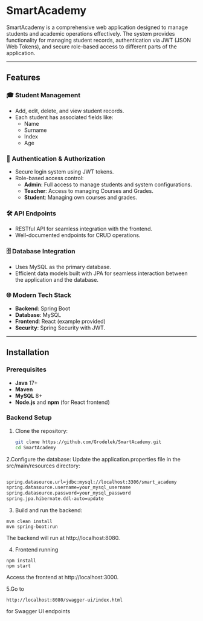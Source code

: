 # SmartAcademy

SmartAcademy is a comprehensive web application designed to manage students and academic operations effectively. The system provides functionality for managing student records, authentication via JWT (JSON Web Tokens), and secure role-based access to different parts of the application.

---

## Features

### 🎓 Student Management
- Add, edit, delete, and view student records.
- Each student has associated fields like:
  - Name
  - Surname
  - Index
  - Age

### 🔐 Authentication & Authorization
- Secure login system using JWT tokens.
- Role-based access control:
  - **Admin**: Full access to manage students and system configurations.
  - **Teacher**: Access to managing Courses and Grades.
  - **Student**: Managing own courses and grades. 

### 🛠️ API Endpoints
- RESTful API for seamless integration with the frontend.
- Well-documented endpoints for CRUD operations.

### 🗄️ Database Integration
- Uses MySQL as the primary database.
- Efficient data models built with JPA for seamless interaction between the application and the database.

### 🌐 Modern Tech Stack
- **Backend**: Spring Boot
- **Database**: MySQL
- **Frontend**: React (example provided)
- **Security**: Spring Security with JWT.

---

## Installation

### Prerequisites
- **Java** 17+
- **Maven**
- **MySQL** 8+
- **Node.js** and **npm** (for React frontend)

### Backend Setup
1. Clone the repository:
   ```bash
   git clone https://github.com/Grodelek/SmartAcademy.git
   cd SmartAcademy

2.Configure the database: Update the application.properties file in the src/main/resources directory:
   ```bash

spring.datasource.url=jdbc:mysql://localhost:3306/smart_academy
spring.datasource.username=your_mysql_username
spring.datasource.password=your_mysql_password
spring.jpa.hibernate.ddl-auto=update
```
  
3. Build and run the backend:
```
mvn clean install
mvn spring-boot:run
```
The backend will run at http://localhost:8080.

4. Frontend running
```
npm install
npm start
  ```
Access the frontend at http://localhost:3000.

5.Go to
```
http://localhost:8080/swagger-ui/index.html
```
for Swagger UI endpoints
